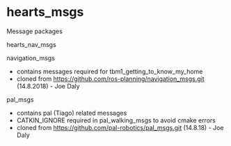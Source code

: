 # hearts_msgs
Message packages

hearts_nav_msgs

navigation_msgs
- contains messages required for tbm1_getting_to_know_my_home
- cloned from https://github.com/ros-planning/navigation_msgs.git (14.8.2018) - Joe Daly


pal_msgs
- contains pal (Tiago) related messages
- CATKIN_IGNORE required in pal_walking_msgs to avoid cmake errors
- cloned from https://github.com/pal-robotics/pal_msgs.git (14.8.18) - Joe Daly


